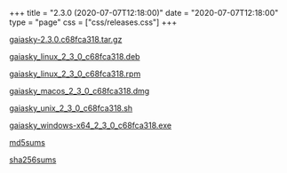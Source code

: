 +++
title = "2.3.0 (2020-07-07T12:18:00)"
date = "2020-07-07T12:18:00"
type = "page"
css = ["css/releases.css"]
+++

<section class="download-links">

<div class="package">

[gaiasky-2.3.0.c68fca318.tar.gz](https://gaia.ari.uni-heidelberg.de/gaiasky/releases/2.3.0.c68fca318/gaiasky-2.3.0.c68fca318.tar.gz)

</div>
<div class="package">

[gaiasky_linux_2_3_0_c68fca318.deb](https://gaia.ari.uni-heidelberg.de/gaiasky/releases/2.3.0.c68fca318/gaiasky_linux_2_3_0_c68fca318.deb)

</div>
<div class="package">

[gaiasky_linux_2_3_0_c68fca318.rpm](https://gaia.ari.uni-heidelberg.de/gaiasky/releases/2.3.0.c68fca318/gaiasky_linux_2_3_0_c68fca318.rpm)

</div>
<div class="package">

[gaiasky_macos_2_3_0_c68fca318.dmg](https://gaia.ari.uni-heidelberg.de/gaiasky/releases/2.3.0.c68fca318/gaiasky_macos_2_3_0_c68fca318.dmg)

</div>
<div class="package">

[gaiasky_unix_2_3_0_c68fca318.sh](https://gaia.ari.uni-heidelberg.de/gaiasky/releases/2.3.0.c68fca318/gaiasky_unix_2_3_0_c68fca318.sh)

</div>
<div class="package">

[gaiasky_windows-x64_2_3_0_c68fca318.exe](https://gaia.ari.uni-heidelberg.de/gaiasky/releases/2.3.0.c68fca318/gaiasky_windows-x64_2_3_0_c68fca318.exe)

</div>
<div class="package">

[md5sums](https://gaia.ari.uni-heidelberg.de/gaiasky/releases/2.3.0.c68fca318/md5sums)

</div>
<div class="package">

[sha256sums](https://gaia.ari.uni-heidelberg.de/gaiasky/releases/2.3.0.c68fca318/sha256sums)

</div>


</section>
